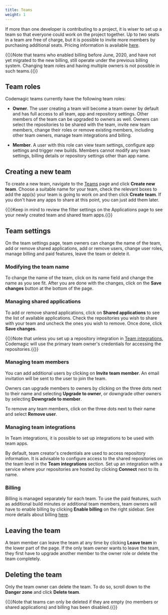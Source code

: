 ```yaml
---
title: Teams
weight: 1
---
```


If more than one developer is contributing to a project, it is wiser to set up a team so that everyone could work on the project together. Up to two seats in a team are free of charge, but it is possible to invite more members by purchasing additional seats. Pricing information is available [here](https://codemagic.io/pricing/).

{{<notebox>}}Note that teams who enabled billing before June, 2020, and have not yet migrated to the new billing, still operate under the previous billing system. Changing team roles and having multiple owners is not possible in such teams.{{</notebox>}}

## Team roles

Codemagic teams currently have the following team roles:

* **Owner**. The user creating a team will become a team owner by default and has full access to all team, app and repository settings. Other members of the team can be upgraded to owners as well. Owners can select the repositories to be shared with the team, invite new team members, change their roles or remove existing members, including other team owners, manage team integrations and billing.

* **Member**. A user with this role can view team settings, configure app settings and trigger new builds. Members cannot modify any team settings, billing details or repository settings other than app name.

## Creating a new team

To create a new team, navigate to the [Teams](https://codemagic.io/teams) page and click **Create new team**. Choose a suitable name for your team, check the relevant boxes to add the app(s) your team is going to work on and then click **Create team**. If you don't have any apps to share at this point, you can just add them later.

{{<notebox>}}Keep in mind to review the filter settings on the Applications page to see your newly created team and shared team apps.{{</notebox>}}

## Team settings

On the team settings page, team owners can change the name of the team, add or remove shared applications, add or remove users, change user roles, manage billing and paid features, leave the team or delete it.

### Modifying the team name

To change the name of the team, click on its name field and change the name as you see fit. After you are done with the changes, click on the **Save changes** button at the bottom of the page.

### Managing shared applications

To add or remove shared applications, click on **Shared applications** to see the list of available applications. Check the repositories you wish to share with your team and uncheck the ones you wish to remove. Once done, click **Save changes**.

{{<notebox>}}Note that unless you set up a repository integration in [Team integrations](#managing-team-integrations), Codemagic will use the primary team owner's credentials for accessing the repositories.{{</notebox>}}

### Managing team members

You can add additional users by clicking on **Invite team member**. An email invitation will be sent to the user to join the team.

Owners can upgrade members to owners by clicking on the three dots next to their name and selecting **Upgrade to owner**, or downgrade other owners by selecting **Downgrade to member**. 

To remove any team members, click on the three dots next to their name and select **Remove user**.

### Managing team integrations

In Team integrations, it is possible to set up integrations to be used with team apps.

By default, team creator's credentials are used to access repository information. It is advisable to configure access to the shared repositories on the team level in the **Team integrations** section. Set up an integration with a service where your repositories are hosted by clicking **Connect** next to its name.

### Billing

Billing is managed separately for each team. To use the paid features, such as additional build minutes or additional team members, team owners will have to enable billing by clicking **Enable billing** on the right sidebar. See more details about billing [here](../billing/billing).

## Leaving the team

A team member can leave the team at any time by clicking **Leave team** in the lower part of the page. If the only team owner wants to leave the team, they first have to upgrade another member to the owner role or delete the team completely.

## Deleting the team

Only the team owner can delete the team. To do so, scroll down to the **Danger zone** and click **Delete team**.

{{<notebox>}}Note that teams can only be deleted if they are empty (no members or shared applications) and billing has been disabled.{{</notebox>}}
